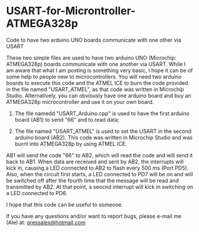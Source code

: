 # USART-for-Microntroller-ATMEGA328p
Code to have two arduino UNO boards communicate with one other via USART

These two simple files are used to have two arduino UNO (Microchip: ATMEGA328p) boards communicate with one another via USART. While I am aware that what I am posting is something very basic, I hope it can be of some help to people new to microcontrollers. You will need two arduino boards to execute this code and the ATMEL ICE to burn the code provided in the file named "USART_ATMEL", as that code was written in Microchip Studio. Alternatively, you can obviously have one arduino board and buy an ATMEGA328p microcontroller and use it on your own board.

1) The file namedd "USART_Arduino.cpp" is used to have the first arduino board (AB1) to send "66" and to read data;

2) The file named "USART_ATMEL" is used to set the USART in the second arduino board (AB2). This code was written in Microchip Studio and was burnt into ATMEGA328p by using ATMEL ICE.

AB1 will send the code "66" to AB2, which will read the code and will send it back to AB1. When data are received and sent by AB2, the interrupts will kick in, causing a LED connected to AB2 to flash every 500 ms (Port PD5). Also, when the circuit first starts, a LED connected to PD7 will be on and will be switched off after the fourth time that the message will be read and transmitted by AB2. At that point, a seocnd interrupt will kick in switching on a LED connected to PD6. 

I hope that this code can be useful to someone.

If you have any questions and/or want to report bugs, please e-mail me (Ale) at: pressalex@hotmail.com
